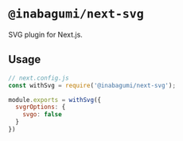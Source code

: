# `@inabagumi/next-svg`

SVG plugin for Next.js.

## Usage

```javascript
// next.config.js
const withSvg = require('@inabagumi/next-svg');

module.exports = withSvg({
  svgrOptions: {
    svgo: false
  }
})
```
